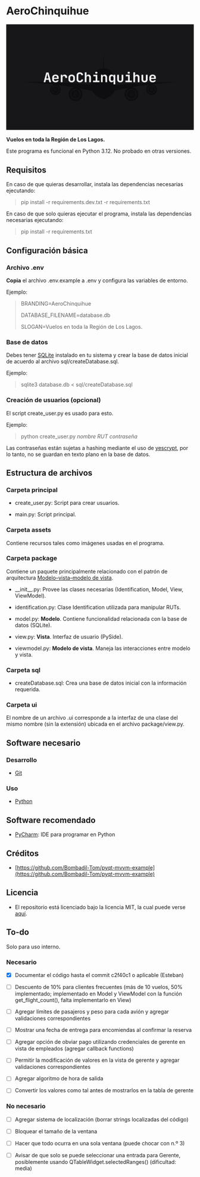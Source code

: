 # AeroChinquihue

![Imagen de AeroChinquihue](assets/picture.png)

**Vuelos en toda la Región de Los Lagos.**

Este programa es funcional en Python 3.12. No probado en otras versiones.

## Requisitos

En caso de que quieras desarrollar, instala las dependencias necesarias ejecutando:

> pip install -r requirements.dev.txt -r requirements.txt

En caso de que solo quieras ejecutar el programa, instala las dependencias necesarias ejecutando:

> pip install -r requirements.txt

## Configuración básica

### Archivo .env

**Copia** el archivo .env.example a .env y configura las variables de entorno.

Ejemplo:

> BRANDING=AeroChinquihue
>
> DATABASE_FILENAME=database.db
>
> SLOGAN=Vuelos en toda la Región de Los Lagos.

### Base de datos

Debes tener [SQLite](https://www.sqlite.org/index.html) instalado en tu sistema y crear la base de datos inicial de acuerdo al archivo sql/createDatabase.sql.

Ejemplo:

> sqlite3 database.db < sql/createDatabase.sql

### Creación de usuarios (opcional)

El script create_user.py es usado para esto.

Ejemplo:

> python create_user.py *nombre* *RUT* *contraseña*

Las contraseñas están sujetas a hashing mediante el uso de [yescrypt](https://en.wikipedia.org/wiki/Yescrypt), por lo tanto, no se guardan en texto plano en la base de datos.

## Estructura de archivos

### Carpeta principal

* create_user.py: Script para crear usuarios.

* main.py: Script principal.

### Carpeta assets

Contiene recursos tales como imágenes usadas en el programa.

### Carpeta package

Contiene un paquete principalmente relacionado con el patrón de arquitectura [Modelo–vista–modelo de vista](https://es.wikipedia.org/wiki/Modelo%E2%80%93vista%E2%80%93modelo_de_vista).

* \_\_init__.py: Provee las clases necesarias (Identification, Model, View, ViewModel).

* identification.py: Clase Identification utilizada para manipular RUTs.

* model.py: **Modelo**. Contiene funcionalidad relacionada con la base de datos (SQLite).

* view.py: **Vista**. Interfaz de usuario (PySide).

* viewmodel.py: **Modelo de vista**. Maneja las interacciones entre modelo y vista.

### Carpeta sql

* createDatabase.sql: Crea una base de datos inicial con la información requerida.

### Carpeta ui

El nombre de un archivo .ui corresponde a la interfaz de una clase del mismo nombre (sin la extensión) ubicada en el archivo package/view.py.

## Software necesario

### Desarrollo

* [Git](https://git-scm.com/)

### Uso

* [Python](https://www.python.org/)

## Software recomendado

* [PyCharm](https://www.jetbrains.com/pycharm/): IDE para programar en Python

## Créditos

* [https://github.com/Bombadil-Tom/pyqt-mvvm-example](https://github.com/Bombadil-Tom/pyqt-mvvm-example)

## Licencia

* El repositorio está licenciado bajo la licencia MIT, la cual puede verse [aquí](https://github.com/esteuwu/AeroChinquihue/blob/master/LICENSE).

## To-do

Solo para uso interno.

### Necesario

* [X] Documentar el código hasta el commit c2f40c1 o aplicable (Esteban)

* [ ] Descuento de 10% para clientes frecuentes (más de 10 vuelos, 50% implementado; implementado en Model y ViewModel con la función get_flight_count(), falta implementarlo en View)

* [ ] Agregar límites de pasajeros y peso para cada avión y agregar validaciones correspondientes

* [ ] Mostrar una fecha de entrega para encomiendas al confirmar la reserva

* [ ] Agregar opción de obviar pago utilizando credenciales de gerente en vista de empleados (agregar callback functions)

* [ ] Permitir la modificación de valores en la vista de gerente y agregar validaciones correspondientes

* [ ] Agregar algoritmo de hora de salida

* [ ] Convertir los valores como tal antes de mostrarlos en la tabla de gerente

### No necesario

* [ ] Agregar sistema de localización (borrar strings localizadas del código)

* [ ] Bloquear el tamaño de la ventana

* [ ] Hacer que todo ocurra en una sola ventana (puede chocar con n.º 3)

* [ ] Avisar de que solo se puede seleccionar una entrada para Gerente, posiblemente usando QTableWidget.selectedRanges() (dificultad: media)
